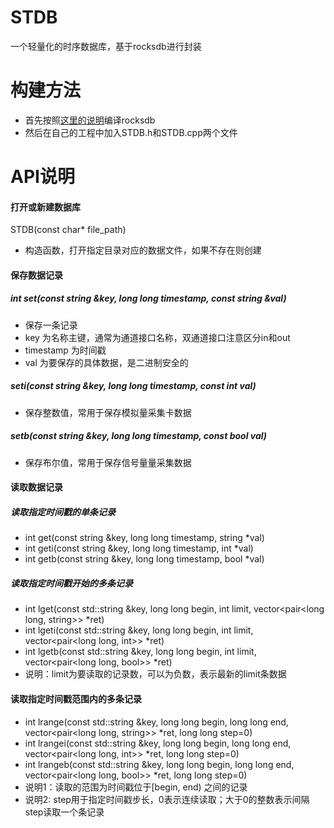 # STDB
一个轻量化的时序数据库，基于rocksdb进行封装

# 构建方法
- 首先按照[这里的说明](https://github.com/facebook/rocksdb)编译rocksdb
- 然后在自己的工程中加入STDB.h和STDB.cpp两个文件

# API说明
#### 打开或新建数据库
STDB(const char* file_path)
- 构造函数，打开指定目录对应的数据文件，如果不存在则创建

#### 保存数据记录
##### int set(const string &key, long long timestamp, const string &val)
- 保存一条记录
- key 为名称主键，通常为通道接口名称，双通道接口注意区分in和out
- timestamp 为时间戳
- val 为要保存的具体数据，是二进制安全的

##### seti(const string &key, long long timestamp, const int val)
- 保存整数值，常用于保存模拟量采集卡数据

##### setb(const string &key, long long timestamp, const bool val)
- 保存布尔值，常用于保存信号量量采集数据

#### 读取数据记录

##### 读取指定时间戳的单条记录
- int get(const string &key, long long timestamp, string *val)
- int geti(const string &key, long long timestamp, int *val)
- int getb(const string &key, long long timestamp, bool *val)

##### 读取指定时间戳开始的多条记录
- int lget(const std::string &key, long long begin, int limit, vector<pair<long long, string>> *ret)
- int lgeti(const std::string &key, long long begin, int limit, vector<pair<long long, int>> *ret)
- int lgetb(const std::string &key, long long begin, int limit, vector<pair<long long, bool>> *ret)
- 说明：limit为要读取的记录数，可以为负数，表示最新的limit条数据

#### 读取指定时间戳范围内的多条记录
- int lrange(const std::string &key, long long begin, long long end, vector<pair<long long, string>> *ret, long long step=0)
- int lrangei(const std::string &key, long long begin, long long end, vector<pair<long long, int>> *ret, long long step=0)
- int lrangeb(const std::string &key, long long begin, long long end, vector<pair<long long, bool>> *ret, long long step=0)
- 说明1：读取的范围为时间戳位于[begin, end) 之间的记录
- 说明2: step用于指定时间戳步长，0表示连续读取；大于0的整数表示间隔step读取一个条记录

